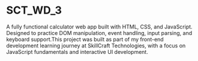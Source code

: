 # SCT_WD_3
A fully functional calculator web app built with HTML, CSS, and JavaScript. Designed to practice DOM manipulation, event handling, input parsing, and keyboard support.This project was built as part of my front-end development learning journey at SkillCraft Technologies, with a focus on JavaScript fundamentals and interactive UI development.
